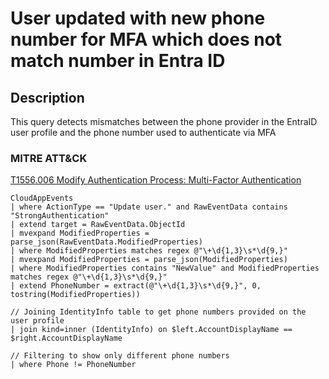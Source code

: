 # User updated with new phone number for MFA which does not match number in Entra ID

## Description
This query detects mismatches between the phone provider in the EntraID user profile and the phone number used to authenticate via MFA

### MITRE ATT&CK

[T1556.006 Modify Authentication Process: Multi-Factor Authentication](https://attack.mitre.org/techniques/T1556/006/)

```KQL
CloudAppEvents
| where ActionType == "Update user." and RawEventData contains "StrongAuthentication"
| extend target = RawEventData.ObjectId
| mvexpand ModifiedProperties = parse_json(RawEventData.ModifiedProperties)
| where ModifiedProperties matches regex @"\+\d{1,3}\s*\d{9,}"
| mvexpand ModifiedProperties = parse_json(ModifiedProperties)
| where ModifiedProperties contains "NewValue" and ModifiedProperties matches regex @"\+\d{1,3}\s*\d{9,}"
| extend PhoneNumber = extract(@"\+\d{1,3}\s*\d{9,}", 0, tostring(ModifiedProperties))

// Joining IdentityInfo table to get phone numbers provided on the user profile
| join kind=inner (IdentityInfo) on $left.AccountDisplayName == $right.AccountDisplayName

// Filtering to show only different phone numbers
| where Phone != PhoneNumber